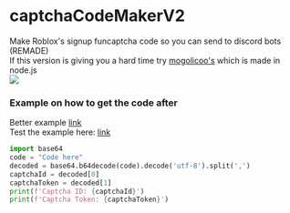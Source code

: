 # captchaCodeMakerV2
Make Roblox's signup funcaptcha code so you can send to discord bots (REMADE)<br>
If this version is giving you a hard time try [mogolicoo's](https://github.com/mogolicoo/captchaCodeMaker) which is made in node.js<br>
![](https://komarev.com/ghpvc/?username=captchaCodeMakerV2&label=Repo+Views)

### Example on how to get the code after
Better example [link](https://github.com/Roblox-Thot/captchaCodeMakerV2/blob/main/example/sign%20up.py)<br>
Test the example here: [link](https://replit.com/@Roblox-Thot2/roblox)
```py
import base64
code = "Code here"
decoded = base64.b64decode(code).decode('utf-8').split(',')
captchaId = decoded[0]
captchaToken = decoded[1]
print(f'Captcha ID: {captchaId}')
print(f'Captcha Token: {captchaToken}')
```
